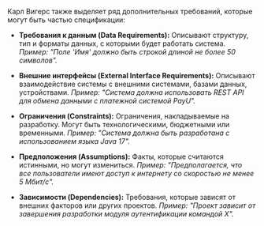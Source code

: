 Карл Вигерс также выделяет ряд дополнительных требований, которые могут быть частью спецификации:

- **Требования к данным (Data Requirements):** Описывают структуру, тип и форматы данных, с которыми будет работать система. _Пример: "Поле 'Имя' должно быть строкой длиной не более 50 символов"._
    
- **Внешние интерфейсы (External Interface Requirements):** Описывают взаимодействие системы с внешними системами, базами данных, устройствами. _Пример: "Система должна использовать REST API для обмена данными с платежной системой PayU"._
    
- **Ограничения (Constraints):** Ограничения, накладываемые на разработку. Могут быть технологическими, бюджетными или временными. _Пример: "Система должна быть разработана с использованием языка Java 17"._
    
- **Предположения (Assumptions):** Факты, которые считаются истинными, но могут измениться. _Пример: "Предполагается, что все пользователи имеют доступ к интернету со скоростью не менее 5 Мбит/с"._
    
- **Зависимости (Dependencies):** Требования, которые зависят от внешних факторов или других проектов. _Пример: "Проект зависит от завершения разработки модуля аутентификации командой X"._